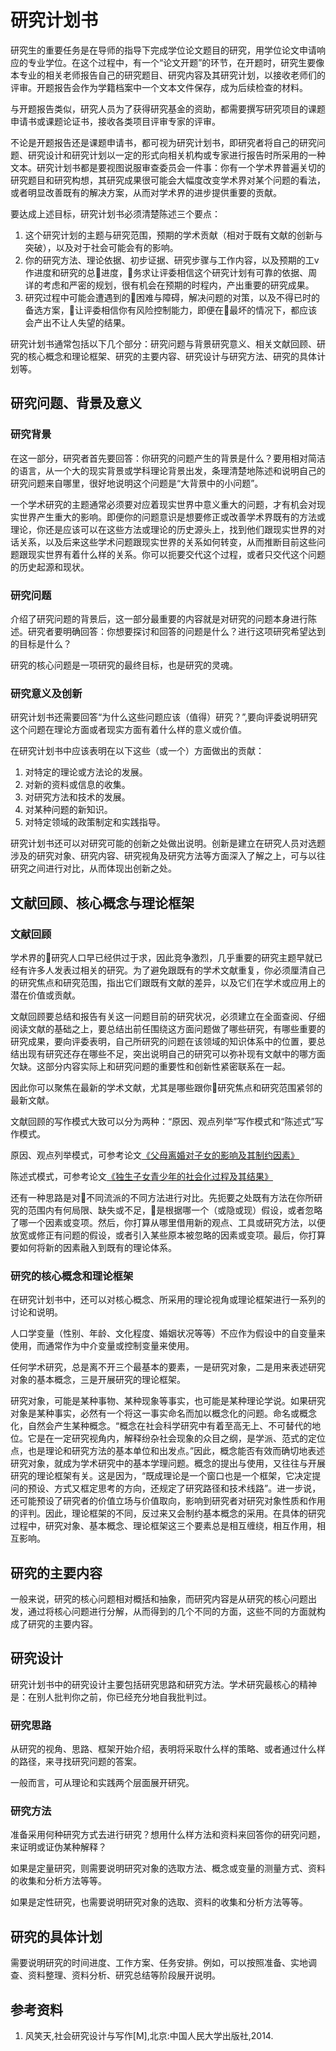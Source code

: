# 研究计划书

研究生的重要任务是在导师的指导下完成学位论文题目的研究，用学位论文申请响应的专业学位。在这个过程中，有一个“论文开题”的环节，在开题时，研究生要像本专业的相关老师报告自己的研究题目、研究内容及其研究计划，以接收老师们的评审。开题报告会作为学籍档案中一个文本文件保存，成为后续检查的材料。

与开题报告类似，研究人员为了获得研究基金的资助，都需要撰写研究项目的课题申请书或课题论证书，接收各类项目评审专家的评审。

不论是开题报告还是课题申请书，都可视为研究计划书，即研究者将自己的研究问题、研究设计和研究计划以一定的形式向相关机构或专家进行报告时所采用的一种文本。研究计划书都是要视图说服审查委员会一件事：你有一个学术界普遍关切的研究题目和研究构想，其研究成果很可能会大幅度改变学术界对某个问题的看法，或者明显改善既有的解决方案，从而对学术界的进步提供重要的贡献。

要达成上述目标，研究计划书必须清楚陈述三个要点：

1. 这个研究计划的主题与研究范围，预期的学术贡献（相对于既有文献的创新与突破），以及对于社会可能会有的影响。
2. 你的研究方法、理论依据、初步证据、研究步骤与工作内容，以及预期的工v作进度和研究的总进度，务求让评委相信这个研究计划有可靠的依据、周详的考虑和严密的规划，很有机会在预期的时程内，产出重要的研究成果。
3. 研究过程中可能会遭遇到的困难与障碍，解决问题的对策，以及不得已时的备选方案，让评委相信你有风险控制能力，即便在最坏的情况下，都应该会产出不让人失望的结果。

研究计划书通常包括以下几个部分：研究问题与背景研究意义、相关文献回顾、研究的核心概念和理论框架、研究的主要内容、研究设计与研究方法、研究的具体计划等。

## 研究问题、背景及意义

### 研究背景

在这一部分，研究者首先要回答：你研究的问题产生的背景是什么？要用相对简洁的语言，从一个大的现实背景或学科理论背景出发，条理清楚地陈述和说明自己的研究问题来自哪里，很好地说明这个问题是“大背景中的小问题”。

一个学术研究的主题通常必须要对应着现实世界中意义重大的问题，才有机会对现实世界产生重大的影响。即便你的问题意识是想要修正或改善学术界既有的方法或理论，你还是应该可以在这些方法或理论的历史源头上，找到他们跟现实世界的对话关系，以及后来这些学术问题跟现实世界的关系如何转变，从而推断目前这些问题跟现实世界有着什么样的关系。你可以扼要交代这个过程，或者只交代这个问题的历史起源和现状。

### 研究问题

介绍了研究问题的背景后，这一部分最重要的内容就是对研究的问题本身进行陈述。研究者要明确回答：你想要探讨和回答的问题是什么？进行这项研究希望达到的目标是什么？

研究的核心问题是一项研究的最终目标，也是研究的灵魂。

### 研究意义及创新

研究计划书还需要回答“为什么这些问题应该（值得）研究？”,要向评委说明研究这个问题在理论方面或者现实方面有着什么样的意义或价值。

在研究计划书中应该表明在以下这些（或一个）方面做出的贡献：

1. 对特定的理论或方法论的发展。
1. 对新的资料或信息的收集。
1. 对研究方法和技术的发展。
1. 对某种问题的新知识。
1. 对特定领域的政策制定和实践指导。

研究计划书还可以对研究可能的创新之处做出说明。创新是建立在研究人员对选题涉及的研究对象、研究内容、研究视角及研究方法等方面深入了解之上，可与以往研究之间进行对比，从而体现出创新之处。

## 文献回顾、核心概念与理论框架

### 文献回顾

学术界的研究人口早已经供过于求，因此竞争激烈，几乎重要的研究主题早就已经有许多人发表过相关的研究。为了避免跟既有的学术文献重复，你必须厘清自己的研究焦点和研究范围，指出它们跟既有文献的差异，以及它们在学术或应用上的潜在价值或贡献。

文献回顾要总结和报告有关这一问题目前的研究状况，必须建立在全面查阅、仔细阅读文献的基础之上，要总结出前任围绕这方面问题做了哪些研究，有哪些重要的研究成果，要向评委表明，自己所研究的问题在该领域的知识体系中的位置，要总结出现有研究还存在哪些不足，突出说明自己的研究可以弥补现有文献中的哪方面欠缺。这部分内容实际上和研究问题的重要性和创新性紧密联系在一起。

因此你可以聚焦在最新的学术文献，尤其是哪些跟你研究焦点和研究范围紧邻的最新文献。

文献回顾的写作模式大致可以分为两种：“原因、观点列举”写作模式和“陈述式”写作模式。

原因、观点列举模式，可参考论文[《父母离婚对子女的影响及其制约因素》](http://yangjh.gitee.io/pdfjs/web/viewer.html?file=%E7%88%B6%E6%AF%8D%E7%A6%BB%E5%A9%9A%E5%AF%B9%E5%AD%90%E5%A5%B3%E7%9A%84%E5%BD%B1%E5%93%8D%E5%8F%8A%E5%85%B6%E5%88%B6%E7%BA%A6%E5%9B%A0%E7%B4%A0_%E6%9D%A5%E8%87%AA%E4%B8%8A%E6%B5%B7%E7%9A%84%E8%B0%83%E6%9F%A5_%E5%BE%90%E5%AE%89%E7%90%AA.pdf)

陈述式模式，可参考论文[《独生子女青少年的社会化过程及其结果》](http://yangjh.gitee.io/pdfjs/web/viewer.html?file=case2.pdf)

还有一种思路是对不同流派的不同方法进行对比。先扼要之处既有方法在你所研究的范围内有何局限、缺失或不足，是根据哪一个（或隐或现）假设，或者忽略了哪一个因素或变项。然后，你打算从哪里借用新的观点、工具或研究方法，以便放宽或修正有问题的假设，或者引入某些原本被忽略的因素或变项。最后，你打算要如何将新的因素融入到既有的理论体系。

### 研究的核心概念和理论框架

在研究计划书中，还可以对核心概念、所采用的理论视角或理论框架进行一系列的讨论和说明。

人口学变量（性别、年龄、文化程度、婚姻状况等等）不应作为假设中的自变量来使用，而通常作为中介变量或控制变量来使用。

任何学术研究，总是离不开三个最基本的要素，一是研究对象，二是用来表述研究对象的基本概念，三是开展研究的理论框架。

研究对象，可能是某种事物、某种现象等事实，也可能是某种理论学说。如果研究对象是某种事实，必然有一个将这一事实命名而加以概念化的问题。命名或概念化，自然会产生某种概念。“概念在社会科学研究中有着至高无上、不可替代的地位。它是在一定研究视角内，解释纷杂社会现象的众目之纲，是学派、范式的定位点，也是理论和研究方法的基本单位和出发点。”因此，概念能否有效而确切地表述研究对象，就成为学术研究中的基本学理问题。概念的提出与使用，又往往与开展研究的理论框架有关。这是因为，“既成理论是一个窗口也是一个框架，它决定提问的预设、方式又框定思考的方向，还规定了研究路径和技术线路”。进一步说，还可能预设了研究者的价值立场与价值取向，影响到研究者对研究对象性质和作用的评判。因此，理论框架的不同，反过来又会制约基本概念的采用。在具体的研究过程中，研究对象、基本概念、理论框架这三个要素总是相互缠绕，相互作用，相互影响。

## 研究的主要内容

一般来说，研究的核心问题相对概括和抽象，而研究内容是从研究的核心问题出发，通过将核心问题进行分解，从而得到的几个不同的方面，这些不同的方面就构成了研究的主要内容。

## 研究设计

研究计划书中的研究设计主要包括研究思路和研究方法。学术研究最核心的精神是：在别人批判你之前，你已经充分地自我批判过。

### 研究思路

从研究的视角、思路、框架开始介绍，表明将采取什么样的策略、或者通过什么样的路径，来寻找研究问题的答案。

一般而言，可从理论和实践两个层面展开研究。

### 研究方法

准备采用何种研究方式去进行研究？想用什么样方法和资料来回答你的研究问题，来证明或证伪某种解释？

如果是定量研究，则需要说明研究对象的选取方法、概念或变量的测量方式、资料的收集和分析方法等等。

如果是定性研究，也需要说明研究对象的选取、资料的收集和分析方法等等。

## 研究的具体计划

需要说明研究的时间进度、工作方案、任务安排。例如，可以按照准备、实地调查、资料整理、资料分析、研究总结等阶段展开说明。

## 参考资料

1. 风笑天,社会研究设计与写作[M],北京:中国人民大学出版社,2014.
